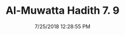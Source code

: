 ---
title        : "Al-Muwatta Hadith 7. 9"
date         : 7/25/2018 12:28:55 PM
draft        : false
type         : "hadith"
layout       : "hadith"
BookCode     : "AMH"
VolumeNumber : "7"
HadithNumber : "9"
categories  :  ["Prayer, Tahajjud - How the Prophet, may Allah Bless Him and Grant Him Peace, Prayed the Witr"]
---